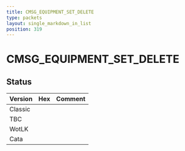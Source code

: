```yaml
---
title: CMSG_EQUIPMENT_SET_DELETE
type: packets
layout: single_markdown_in_list
position: 319
---
```


# CMSG_EQUIPMENT_SET_DELETE

## Status

Version | Hex | Comment
---------- | ---------- | ---------- 
Classic |  |  
TBC |  |  
WotLK |  |  
Cata |  |  
